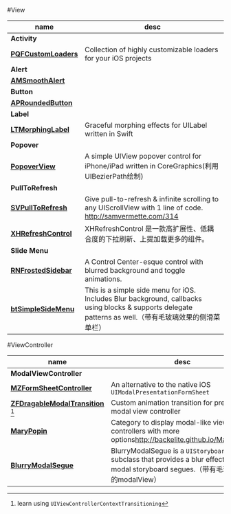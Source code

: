 #View  
  
| name | desc |  
|------|------|   
|**Activity**|  
| **[PQFCustomLoaders](https://github.com/poolqf/PQFCustomLoaders)** |Collection of highly customizable loaders for your iOS projects|  
|**Alert**| 
| **[AMSmoothAlert](https://github.com/mtonio91/AMSmoothAlert)** | |  
|**Button**| 
| **[APRoundedButton](https://github.com/elpsk/APRoundedButton)**| |  
|**Label**|
| **[LTMorphingLabel](https://github.com/lexrus/LTMorphingLabel)** | Graceful morphing effects for UILabel written in Swift |  
|**Popover**| 
| **[PopoverView](https://github.com/runway20/PopoverView)** | A simple UIView popover control for iPhone/iPad written in CoreGraphics(利用UIBezierPath绘制)   
|**PullToRefresh**|
| **[SVPullToRefresh](https://github.com/samvermette/SVPullToRefresh)** |Give pull-to-refresh & infinite scrolling to any UIScrollView with 1 line of code. <http://samvermette.com/314>
| **[XHRefreshControl](https://github.com/xhzengAIB/XHRefreshControl)** |XHRefreshControl 是一款高扩展性、低耦合度的下拉刷新、上提加载更多的组件。   
|**Slide Menu**|
| **[RNFrostedSidebar](https://github.com/rnystrom/RNFrostedSidebar)** |A Control Center-esque control with blurred background and toggle animations.
| **[btSimpleSideMenu](https://github.com/balram3429/btSimpleSideMenu)** | This is a simple side menu for iOS. Includes Blur background, callbacks using blocks & supports delegate patterns as well.（带有毛玻璃效果的侧滑菜单栏）  
  

#ViewController
  
| name | desc |  
|------|------|  
|**ModalViewController**|
| **[MZFormSheetController](https://github.com/m1entus/MZFormSheetController)** |An alternative to the native iOS `UIModalPresentationFormSheet`  
| **[ZFDragableModalTransition](https://github.com/zoonooz/ZFDragableModalTransition)**  [^gtd1]|Custom animation transition for present modal view controller  
| **[MaryPopin](https://github.com/Backelite/MaryPopin)** |Category to display modal-like view controllers with more options<http://backelite.github.io/MaryPopin/>  
| **[BlurryModalSegue](https://github.com/Citrrus/BlurryModalSegue)** | BlurryModalSegue is a `UIStoryboardSegue` subclass that provides a blur effect for modal storyboard segues.（带有毛玻璃效果的modalView）      
  
[^gtd1]: learn using `UIViewControllerContextTransitioning`  